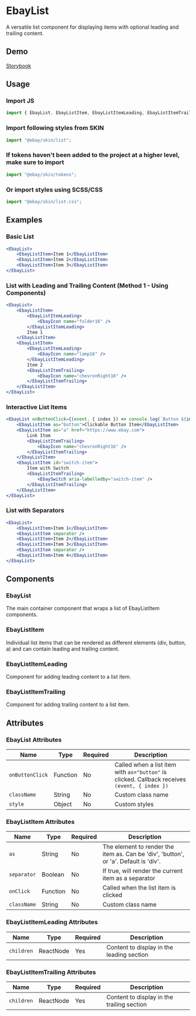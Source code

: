 # EbayList

A versatile list component for displaying items with optional leading and trailing content.

## Demo

[Storybook](https://opensource.ebay.com/ebayui-core-react/main/?path=/docs/building-blocks-ebay-list--docs)

## Usage

### Import JS

```jsx
import { EbayList, EbayListItem, EbayListItemLeading, EbayListItemTrailing } from "@ebay/ui-core-react/ebay-list";
```

### Import following styles from SKIN

```jsx harmony
import "@ebay/skin/list";
```

### If tokens haven't been added to the project at a higher level, make sure to import

```jsx harmony
import "@ebay/skin/tokens";
```

### Or import styles using SCSS/CSS

```jsx harmony
import "@ebay/skin/list.css";
```

## Examples

### Basic List

```jsx
<EbayList>
    <EbayListItem>Item 1</EbayListItem>
    <EbayListItem>Item 2</EbayListItem>
    <EbayListItem>Item 3</EbayListItem>
</EbayList>
```

### List with Leading and Trailing Content (Method 1 - Using Components)

```jsx
<EbayList>
    <EbayListItem>
        <EbayListItemLeading>
            <EbayIcon name="folder16" />
        </EbayListItemLeading>
        Item 1
    </EbayListItem>
    <EbayListItem>
        <EbayListItemLeading>
            <EbayIcon name="lamp16" />
        </EbayListItemLeading>
        Item 2
        <EbayListItemTrailing>
            <EbayIcon name="chevronRight16" />
        </EbayListItemTrailing>
    </EbayListItem>
</EbayList>
```

### Interactive List Items

```jsx
<EbayList onButtonClick={(event, { index }) => console.log(`Button ${index} clicked`)}>
    <EbayListItem as="button">Clickable Button Item</EbayListItem>
    <EbayListItem as="a" href="https://www.ebay.com">
        Link Item
        <EbayListItemTrailing>
            <EbayIcon name="chevronRight16" />
        </EbayListItemTrailing>
    </EbayListItem>
    <EbayListItem id="switch-item">
        Item with Switch
        <EbayListItemTrailing>
            <EbaySwitch aria-labelledby="switch-item" />
        </EbayListItemTrailing>
    </EbayListItem>
</EbayList>
```

### List with Separators

```jsx
<EbayList>
    <EbayListItem>Item 1</EbayListItem>
    <EbayListItem separator />
    <EbayListItem>Item 2</EbayListItem>
    <EbayListItem>Item 3</EbayListItem>
    <EbayListItem separator />
    <EbayListItem>Item 4</EbayListItem>
</EbayList>
```

## Components

### EbayList

The main container component that wraps a list of EbayListItem components.

### EbayListItem

Individual list items that can be rendered as different elements (div, button, a) and can contain leading and trailing content.

### EbayListItemLeading

Component for adding leading content to a list item.

### EbayListItemTrailing

Component for adding trailing content to a list item.

## Attributes

### EbayList Attributes

| Name            | Type     | Required | Description                                                                                   |
| --------------- | -------- | -------- | --------------------------------------------------------------------------------------------- |
| `onButtonClick` | Function | No       | Called when a list item with `as="button"` is clicked. Callback receives `(event, { index })` |
| `className`     | String   | No       | Custom class name                                                                             |
| `style`         | Object   | No       | Custom styles                                                                                 |

### EbayListItem Attributes

| Name        | Type     | Required | Description                                                                          |
| ----------- | -------- | -------- | ------------------------------------------------------------------------------------ |
| `as`        | String   | No       | The element to render the item as. Can be 'div', 'button', or 'a'. Default is 'div'. |
| `separator` | Boolean  | No       | If true, will render the current item as a separator                                 |
| `onClick`   | Function | No       | Called when the list item is clicked                                                 |
| `className` | String   | No       | Custom class name                                                                    |

### EbayListItemLeading Attributes

| Name       | Type      | Required | Description                               |
| ---------- | --------- | -------- | ----------------------------------------- |
| `children` | ReactNode | Yes      | Content to display in the leading section |

### EbayListItemTrailing Attributes

| Name       | Type      | Required | Description                                |
| ---------- | --------- | -------- | ------------------------------------------ |
| `children` | ReactNode | Yes      | Content to display in the trailing section |
